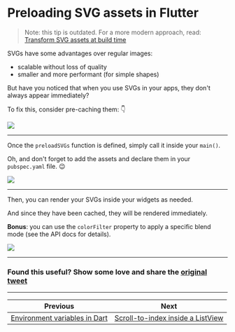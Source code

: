 # Preloading SVG assets in Flutter

> Note: this tip is outdated. For a more modern approach, read: [Transform SVG assets at build time](https://github.com/bizz84/flutter-tips-and-tricks/blob/main/tips/0161-vector-graphics-compiler/index.md)

SVGs have some advantages over regular images:

- scalable without loss of quality
- smaller and more performant (for simple shapes)

But have you noticed that when you use SVGs in your apps, they don't always appear immediately?

To fix this, consider pre-caching them: 👇

![](150.1.png)

<!--
// Preloading SVG assets in Flutter
import 'package:flutter_svg/flutter_svg.dart';

Future<void> preloadSVGs(List<String> assetPaths) async {
  for (final path in assetPaths) {
    final loader = SvgAssetLoader(path);
    await svg.cache.putIfAbsent(
      loader.cacheKey(null),
      () => loader.loadBytes(null),
    );
  }
}
-->

---

Once the `preloadSVGs` function is defined, simply call it inside your `main()`.

Oh, and don't forget to add the assets and declare them in your `pubspec.yaml` file. 😉

![](150.2.png)

<!--
// Preloading SVG assets (main.dart)
void main() async {
  WidgetsFlutterBinding.ensureInitialized();
  await preloadSVGs([
    'assets/icon_comment.svg',
    'assets/icon_info.svg',
    'assets/icon_link.svg',
  ]);
  runApp(const MainApp());
}
-->

---

Then, you can render your SVGs inside your widgets as needed.

And since they have been cached, they will be rendered immediately.

**Bonus**: you can use the `colorFilter` property to apply a specific blend mode (see the API docs for details).

![](150.3.png)

<!--
// Rendering SVGs with SvgPicture.asset
@override
Widget build(BuildContext context) {
  return SvgPicture.asset(
    'assets/icon_comment.svg',
    colorFilter: const ColorFilter.mode(
      Color(0xFF4999E9),
      BlendMode.srcIn,
    ),
  );
}

-->

---

### Found this useful? Show some love and share the [original tweet](https://twitter.com/biz84/status/1767558469538758682) 

---

| Previous | Next |
| -------- | ---- |
| [Environment variables in Dart](../0149-environment-variables/index.md) | [Scroll-to-index inside a ListView](../0151-scroll-to-index/index.md) |


